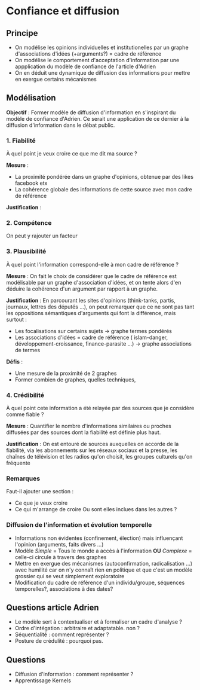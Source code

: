 # Confiance et diffusion
## Principe
* On modélise les opinions individuelles et institutionelles par un graphe d'associations d'idées (+arguments?) = cadre de référence
* On modélise le comportement d'acceptation d'information par une appplication du modèle de confiance de l'article d'Adrien
* On en déduit une dynamique de diffusion des informations pour mettre en exergue certains mécanismes

## Modélisation
**Objectif** : Former modèle de diffusion d'information en s'inspirant du modèle de confiance d'Adrien. Ce serait une application de ce dernier à la diffusion d'information dans le débat public.

### 1. Fiabilité
À quel point je veux croire ce que me dit ma source ?

**Mesure** :
* La proximité pondérée dans un graphe d'opinions, obtenue par des likes facebook etx
* La cohérence globale des informations de cette source avec mon cadre de référence

**Justification** :
 
### 2. Compétence
On peut y rajouter un facteur

### 3. Plausibilité
À quel point l'information correspond-elle à mon cadre de référence ? 

**Mesure** :
On fait le choix de considérer que le cadre de référence est modélisable par un graphe d'association d'idées, et on tente alors d'en déduire la cohérence d'un argument par rapport à un graphe.

**Justification** : 
En parcourant les sites d'opinions (think-tanks, partis, journaux, lettres des députés ...), on peut remarquer que ce ne sont pas tant les oppositions sémantiques d'arguments qui font la différence, mais surtout :
* Les focalisations sur certains sujets -> graphe termes pondérés
* Les associations d'idées = cadre de référence ( islam-danger, développement-croissance, finance-parasite ...) -> graphe associations de termes

**Défis** :
* Une mesure de la proximité de 2 graphes
* Former combien de graphes, quelles techniques,

### 4. Crédibilité
À quel point cete information a été relayée par des sources que je considère comme fiable ? 

**Mesure** : Quantifier le nombre d'informations similaires ou proches diffusées par des sources dont la fiabilité est définie plus haut.

**Justification** : On est entouré de sources auxquelles on accorde de la fiabilité, via les abonnements sur les réseaux sociaux et la presse, les chaînes de télévision et les radios qu'on choisit, les groupes culturels qu'on fréquente

### Remarques
Faut-il ajouter une section : 
* Ce que je veux croire 
* Ce qui m'arrange de croire 
Ou sont elles inclues dans les autres ?

### Diffusion de l'information et évolution temporelle
* Informations non évidentes (confinement, élection) mais influençant l'opinion (arguments, faits divers ...)
* Modèle *Simple* = Tous le monde a accès à l'information **OU** *Complexe* = celle-ci circule à travers des graphes
* Mettre en exergue des mécanismes (autoconfirmation, radicalisation ...) avec humilité car on n'y connaît rien en politique et que c'est un modèle grossier qui se veut simplement exploratoire
* Modification du cadre de référence d'un individu/groupe, séquences temporelles?, associations à des dates?

## Questions article Adrien
* Le modèle sert à contextualiser et à formaliser un cadre d'analyse ?
* Ordre d'intégation : arbitraire et adaptatable. non ?
* Séquentialité : comment représenter ?
* Posture de crédulité : pourquoi pas.

## Questions
* Diffusion d'information : comment représenter ?
* Apprentissage Kernels
